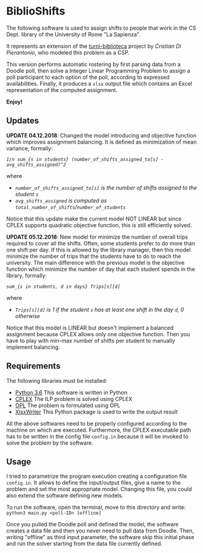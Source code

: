 # BiblioShifts

The following software is used to assign shifts to people that work in the CS Dept. library of the University of Rome "La Sapienza".

It represents an extension of the [turni-biblioteca](https://github.com/Halolegend94/turni-biblioteca) project by *Cristian Di Pierantonio*, who modeled this problem as a CSP.

This version performs automatic rostering by first parsing data from a Doodle poll, then solve a Integer Linear Programming Problem to assign a poll participant to each option of the poll, according to expressed availabilities. Finally, it produces a `xlsx` output file which contains an Excel representation of the computed assignment.

**Enjoy!**

## Updates
**UPDATE 04.12.2018**: Changed the model introducing and objective function which improves assignment balancing. It is defined as minimization of mean variance, formally: 

*`1/n sum_{s in students} (number_of_shifts_assigned_to[s] - avg_shifts_assigned)^2`*

where 

*   *`number_of_shifts_assigned_to[s]` is the number of shifts assigned to the student `s`*
*   *`avg_shifts_assigned` is computed as `total_number_of_shifts`/`number_of_students`*

Notice that this update make the current model NOT LINEAR but since CPLEX supports quadratic objective function, this is still efficiently solved.

**UPDATE 05.12.2018**: New model for minimize the number of overall trips required to cover all the shifts. Often, some students prefer to do more than one shift per day. If this is allowed by the library manager, then this model minimize the number of trips that the students have to do to reach the university. The main difference with the previous model is the objective function which minimize the number of day that each student spends in the library, formally:

*`sum_{s in students, d in days} Trips[s][d]`*

where

*    *`Trips[s][d]` is 1 if the student `s` has at least one shift in the day `d`, 0 otherwise*

Notice that this model is LINEAR but doesn't implement a balanced assignment because CPLEX allows only one objective function. Then you have to play with min-max number of shifts per student to manually implement balancing.

## Requirements

The following libraries must be installed:

- [Python 3.6](https://www.python.org/) This software is written in Python
- [CPLEX](https://www.ibm.com/analytics/cplex-optimizer) The ILP problem is solved using CPLEX
- [OPL](https://www.ibm.com/analytics/optimization-modeling) The problem is formulated using OPL
- [XlsxWriter](https://xlsxwriter.readthedocs.io/) This Python package is used to write the output result

All the above softwares need to be properly configured according to the machine on which are executed.
Furthermore, the CPLEX executable path has to be written in the config file `config.in` because it will be invoked to solve the problem by the software.

## Usage
I tried to parametrize the program execution creating a configuration file `config.in`. It allows to define the input/output files, give a name to the problem and set the most appropriate model. Changing this file, you could also extend the software defining new models.

To run the software, open the terminal, move to this directory and write:
`python3 main.py <poll-ID> [offline]`

Once you pulled the Doodle poll and defined the model, the software creates a data file and then you never need to pull data from Doodle. Then, writing "offline" as third input parameter, the software skip this initial phase and run the solver starting from the data file currently defined.
